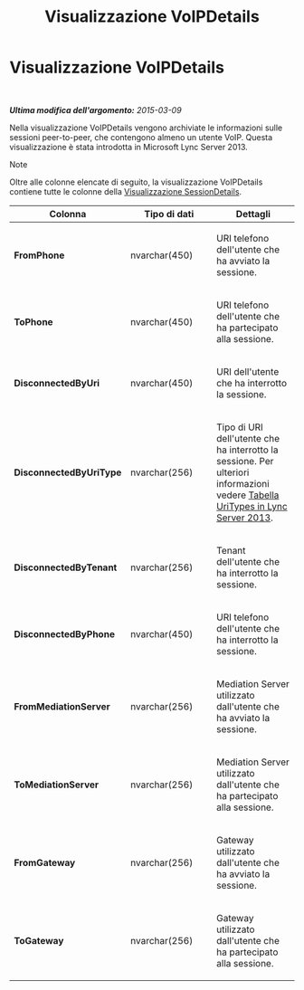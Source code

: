 ﻿---
title: Visualizzazione VoIPDetails
TOCTitle: Visualizzazione VoIPDetails
ms:assetid: 14c44736-71ba-4fc5-82c7-1df65bf6261c
ms:mtpsurl: https://technet.microsoft.com/it-it/library/JJ687973(v=OCS.15)
ms:contentKeyID: 49887451
ms.date: 08/24/2015
mtps_version: v=OCS.15
ms.translationtype: HT
---

# Visualizzazione VoIPDetails

 

_**Ultima modifica dell'argomento:** 2015-03-09_

Nella visualizzazione VoIPDetails vengono archiviate le informazioni sulle sessioni peer-to-peer, che contengono almeno un utente VoIP. Questa visualizzazione è stata introdotta in Microsoft Lync Server 2013.


> [!NOTE]
> Oltre alle colonne elencate di seguito, la visualizzazione VoIPDetails contiene tutte le colonne della <A href="lync-server-2013-sessiondetails-view.md">Visualizzazione SessionDetails</A>.




<table>
<colgroup>
<col style="width: 33%" />
<col style="width: 33%" />
<col style="width: 33%" />
</colgroup>
<thead>
<tr class="header">
<th>Colonna</th>
<th>Tipo di dati</th>
<th>Dettagli</th>
</tr>
</thead>
<tbody>
<tr class="odd">
<td><p><strong>FromPhone</strong></p></td>
<td><p>nvarchar(450)</p></td>
<td><p>URI telefono dell'utente che ha avviato la sessione.</p></td>
</tr>
<tr class="even">
<td><p><strong>ToPhone</strong></p></td>
<td><p>nvarchar(450)</p></td>
<td><p>URI telefono dell'utente che ha partecipato alla sessione.</p></td>
</tr>
<tr class="odd">
<td><p><strong>DisconnectedByUri</strong></p></td>
<td><p>nvarchar(450)</p></td>
<td><p>URI dell'utente che ha interrotto la sessione.</p></td>
</tr>
<tr class="even">
<td><p><strong>DisconnectedByUriType</strong></p></td>
<td><p>nvarchar(256)</p></td>
<td><p>Tipo di URI dell'utente che ha interrotto la sessione. Per ulteriori informazioni vedere <a href="lync-server-2013-uritypes-table.md">Tabella UriTypes in Lync Server 2013</a>.</p></td>
</tr>
<tr class="odd">
<td><p><strong>DisconnectedByTenant</strong></p></td>
<td><p>nvarchar(256)</p></td>
<td><p>Tenant dell'utente che ha interrotto la sessione.</p></td>
</tr>
<tr class="even">
<td><p><strong>DisconnectedByPhone</strong></p></td>
<td><p>nvarchar(450)</p></td>
<td><p>URI telefono dell'utente che ha interrotto la sessione.</p></td>
</tr>
<tr class="odd">
<td><p><strong>FromMediationServer</strong></p></td>
<td><p>nvarchar(256)</p></td>
<td><p>Mediation Server utilizzato dall'utente che ha avviato la sessione.</p></td>
</tr>
<tr class="even">
<td><p><strong>ToMediationServer</strong></p></td>
<td><p>nvarchar(256)</p></td>
<td><p>Mediation Server utilizzato dall'utente che ha partecipato alla sessione.</p></td>
</tr>
<tr class="odd">
<td><p><strong>FromGateway</strong></p></td>
<td><p>nvarchar(256)</p></td>
<td><p>Gateway utilizzato dall'utente che ha avviato la sessione.</p></td>
</tr>
<tr class="even">
<td><p><strong>ToGateway</strong></p></td>
<td><p>nvarchar(256)</p></td>
<td><p>Gateway utilizzato dall'utente che ha partecipato alla sessione.</p></td>
</tr>
</tbody>
</table>

